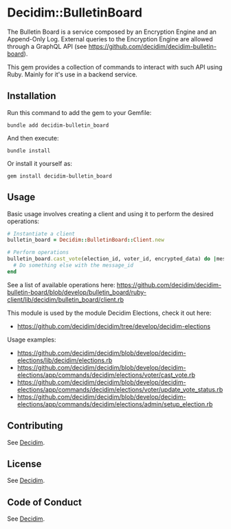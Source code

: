 # Decidim::BulletinBoard

The Bulletin Board is a service composed by an Encryption Engine and an Append-Only Log. External queries to the Encryption Engine are allowed through a GraphQL API (see https://github.com/decidim/decidim-bulletin-board).

This gem provides a collection of commands to interact with such API using Ruby. Mainly for it's use in a backend service.

## Installation

Run this command to add the gem to your Gemfile:

```console
bundle add decidim-bulletin_board
```

And then execute:

```console
bundle install
```

Or install it yourself as:

```console
gem install decidim-bulletin_board
```

## Usage

Basic usage involves creating a client and using it to perform the desired operations:

```ruby
# Instantiate a client
bulletin_board = Decidim::BulletinBoard::Client.new

# Perform operations
bulletin_board.cast_vote(election_id, voter_id, encrypted_data) do |message_id|
  # Do something else with the message_id
end
```

See a list of available operations here: https://github.com/decidim/decidim-bulletin-board/blob/develop/bulletin_board/ruby-client/lib/decidim/bulletin_board/client.rb

This module is used by the module Decidim Elections, check it out here: 

- https://github.com/decidim/decidim/tree/develop/decidim-elections

Usage examples:

- https://github.com/decidim/decidim/blob/develop/decidim-elections/lib/decidim/elections.rb
- https://github.com/decidim/decidim/blob/develop/decidim-elections/app/commands/decidim/elections/voter/cast_vote.rb
- https://github.com/decidim/decidim/blob/develop/decidim-elections/app/commands/decidim/elections/voter/update_vote_status.rb
- https://github.com/decidim/decidim/blob/develop/decidim-elections/app/commands/decidim/elections/admin/setup_election.rb


## Contributing

See [Decidim](https://github.com/decidim/decidim).

## License

See [Decidim](https://github.com/decidim/decidim).

## Code of Conduct

See [Decidim](https://github.com/decidim/decidim).
